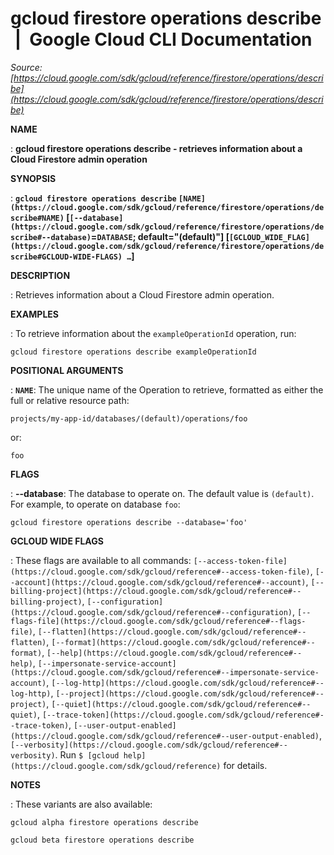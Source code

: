 # gcloud firestore operations describe  |  Google Cloud CLI Documentation

*Source: [https://cloud.google.com/sdk/gcloud/reference/firestore/operations/describe](https://cloud.google.com/sdk/gcloud/reference/firestore/operations/describe)*

**NAME**

: **gcloud firestore operations describe - retrieves information about a Cloud Firestore admin operation**

**SYNOPSIS**

: **`gcloud firestore operations describe` `[NAME](https://cloud.google.com/sdk/gcloud/reference/firestore/operations/describe#NAME)` [`[--database](https://cloud.google.com/sdk/gcloud/reference/firestore/operations/describe#--database)`=`DATABASE`; default="(default)"] [`[GCLOUD_WIDE_FLAG](https://cloud.google.com/sdk/gcloud/reference/firestore/operations/describe#GCLOUD-WIDE-FLAGS) …`]**

**DESCRIPTION**

: Retrieves information about a Cloud Firestore admin operation.

**EXAMPLES**

: To retrieve information about the `exampleOperationId` operation,
run:

```
gcloud firestore operations describe exampleOperationId
```

**POSITIONAL ARGUMENTS**

: **`NAME`**:
The unique name of the Operation to retrieve, formatted as either the full or
relative resource path:

```
projects/my-app-id/databases/(default)/operations/foo
```

or:

```
foo
```

**FLAGS**

: **--database**:
The database to operate on. The default value is `(default)`.
For example, to operate on database `foo`:

```
gcloud firestore operations describe --database='foo'
```

**GCLOUD WIDE FLAGS**

: These flags are available to all commands: `[--access-token-file](https://cloud.google.com/sdk/gcloud/reference#--access-token-file)`,
`[--account](https://cloud.google.com/sdk/gcloud/reference#--account)`, `[--billing-project](https://cloud.google.com/sdk/gcloud/reference#--billing-project)`,
`[--configuration](https://cloud.google.com/sdk/gcloud/reference#--configuration)`,
`[--flags-file](https://cloud.google.com/sdk/gcloud/reference#--flags-file)`,
`[--flatten](https://cloud.google.com/sdk/gcloud/reference#--flatten)`, `[--format](https://cloud.google.com/sdk/gcloud/reference#--format)`, `[--help](https://cloud.google.com/sdk/gcloud/reference#--help)`, `[--impersonate-service-account](https://cloud.google.com/sdk/gcloud/reference#--impersonate-service-account)`,
`[--log-http](https://cloud.google.com/sdk/gcloud/reference#--log-http)`,
`[--project](https://cloud.google.com/sdk/gcloud/reference#--project)`, `[--quiet](https://cloud.google.com/sdk/gcloud/reference#--quiet)`, `[--trace-token](https://cloud.google.com/sdk/gcloud/reference#--trace-token)`, `[--user-output-enabled](https://cloud.google.com/sdk/gcloud/reference#--user-output-enabled)`,
`[--verbosity](https://cloud.google.com/sdk/gcloud/reference#--verbosity)`.
Run `$ [gcloud help](https://cloud.google.com/sdk/gcloud/reference)` for details.

**NOTES**

: These variants are also available:

```
gcloud alpha firestore operations describe
```

```
gcloud beta firestore operations describe
```